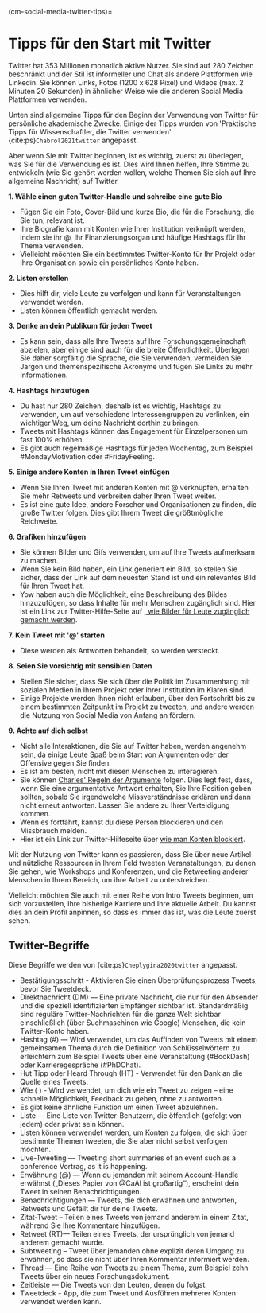 (cm-social-media-twitter-tips)=
# Tipps für den Start mit Twitter

Twitter hat 353 Millionen monatlich aktive Nutzer. Sie sind auf 280 Zeichen beschränkt und der Stil ist informeller und Chat als andere Plattformen wie Linkedin. Sie können Links, Fotos (1200 x 628 Pixel) und Videos (max. 2 Minuten 20 Sekunden) in ähnlicher Weise wie die anderen Social Media Plattformen verwenden.

Unten sind allgemeine Tipps für den Beginn der Verwendung von Twitter für persönliche akademische Zwecke. Einige der Tipps wurden von 'Praktische Tipps für Wissenschaftler, die Twitter verwenden' {cite:ps}`Chabrol2021twitter` angepasst.

Aber wenn Sie mit Twitter beginnen, ist es wichtig, zuerst zu überlegen, was Sie für die Verwendung es ist. Dies wird Ihnen helfen, Ihre Stimme zu entwickeln (wie Sie gehört werden wollen, welche Themen Sie sich auf Ihre allgemeine Nachricht) auf Twitter.

**1. Wähle einen guten Twitter-Handle und schreibe eine gute Bio**

* Fügen Sie ein Foto, Cover-Bild und kurze Bio, die für die Forschung, die Sie tun, relevant ist.
* Ihre Biografie kann mit Konten wie Ihrer Institution verknüpft werden, indem sie ihr @, Ihr Finanzierungsorgan und häufige Hashtags für Ihr Thema verwenden.
* Vielleicht möchten Sie ein bestimmtes Twitter-Konto für Ihr Projekt oder Ihre Organisation sowie ein persönliches Konto haben.

**2. Listen erstellen**

* Dies hilft dir, viele Leute zu verfolgen und kann für Veranstaltungen verwendet werden.
* Listen können öffentlich gemacht werden.

**3. Denke an dein Publikum für jeden Tweet**

* Es kann sein, dass alle Ihre Tweets auf Ihre Forschungsgemeinschaft abzielen, aber einige sind auch für die breite Öffentlichkeit. Überlegen Sie daher sorgfältig die Sprache, die Sie verwenden, vermeiden Sie Jargon und themenspezifische Akronyme und fügen Sie Links zu mehr Informationen.

**4. Hashtags hinzufügen**

* Du hast nur 280 Zeichen, deshalb ist es wichtig, Hashtags zu verwenden, um auf verschiedene Interessengruppen zu verlinken, ein wichtiger Weg, um deine Nachricht dorthin zu bringen.
* Tweets mit Hashtags können das Engagement für Einzelpersonen um fast 100% erhöhen.
* Es gibt auch regelmäßige Hashtags für jeden Wochentag, zum Beispiel #MondayMotivation oder #FridayFeeling.

**5. Einige andere Konten in Ihren Tweet einfügen**

* Wenn Sie Ihren Tweet mit anderen Konten mit @ verknüpfen, erhalten Sie mehr Retweets und verbreiten daher Ihren Tweet weiter.
* Es ist eine gute Idee, andere Forscher und Organisationen zu finden, die große Twitter folgen. Dies gibt Ihrem Tweet die größtmögliche Reichweite.

**6. Grafiken hinzufügen**

* Sie können Bilder und Gifs verwenden, um auf Ihre Tweets aufmerksam zu machen.
* Wenn Sie kein Bild haben, ein Link generiert ein Bild, so stellen Sie sicher, dass der Link auf dem neuesten Stand ist und ein relevantes Bild für Ihren Tweet hat.
* Yow haben auch die Möglichkeit, eine Beschreibung des Bildes hinzuzufügen, so dass Inhalte für mehr Menschen zugänglich sind. Hier ist ein Link zur Twitter-Hilfe-Seite auf [, wie Bilder für Leute zugänglich gemacht werden](https://help.twitter.com/en/using-twitter/picture-descriptions).

**7. Kein Tweet mit '@' starten**

* Diese werden als Antworten behandelt, so werden versteckt.

**8. Seien Sie vorsichtig mit sensiblen Daten**

* Stellen Sie sicher, dass Sie sich über die Politik im Zusammenhang mit sozialen Medien in Ihrem Projekt oder Ihrer Institution im Klaren sind.
* Einige Projekte werden Ihnen nicht erlauben, über den Fortschritt bis zu einem bestimmten Zeitpunkt im Projekt zu tweeten, und andere werden die Nutzung von Social Media von Anfang an fördern.

**9. Achte auf dich selbst**

* Nicht alle Interaktionen, die Sie auf Twitter haben, werden angenehm sein, da einige Leute Spaß beim Start von Argumenten oder der Offensive gegen Sie finden.
* Es ist am besten, nicht mit diesen Menschen zu interagieren.
* Sie können [Charles' Regeln der Argumente](https://geekfeminism.wikia.org/wiki/Charles%27_Rules_of_Argument) folgen. Dies legt fest, dass, wenn Sie eine argumentative Antwort erhalten, Sie Ihre Position geben sollten, sobald Sie irgendwelche Missverständnisse erklären und dann nicht erneut antworten. Lassen Sie andere zu Ihrer Verteidigung kommen.
* Wenn es fortfährt, kannst du diese Person blockieren und den Missbrauch melden.
* Hier ist ein Link zur Twitter-Hilfeseite über [wie man Konten blockiert](https://help.twitter.com/en/using-twitter/blocking-and-unblocking-accounts).

Mit der Nutzung von Twitter kann es passieren, dass Sie über neue Artikel und nützliche Ressourcen in Ihrem Feld tweeten Veranstaltungen, zu denen Sie gehen, wie Workshops und Konferenzen, und die Retweeting anderer Menschen in Ihrem Bereich, um ihre Arbeit zu unterstreichen.

Vielleicht möchten Sie auch mit einer Reihe von Intro Tweets beginnen, um sich vorzustellen, Ihre bisherige Karriere und Ihre aktuelle Arbeit. Du kannst dies an dein Profil anpinnen, so dass es immer das ist, was die Leute zuerst sehen.


## Twitter-Begriffe

Diese Begriffe werden von {cite:ps}`Cheplygina2020twitter` angepasst.

* Bestätigungsschritt - Aktivieren Sie einen Überprüfungsprozess Tweets, bevor Sie Tweetdeck.
* Direktnachricht (DM) — Eine private Nachricht, die nur für den Absender und die speziell identifizierten Empfänger sichtbar ist. Standardmäßig sind reguläre Twitter-Nachrichten für die ganze Welt sichtbar einschließlich (über Suchmaschinen wie Google) Menschen, die kein Twitter-Konto haben.
* Hashtag (#) — Wird verwendet, um das Auffinden von Tweets mit einem gemeinsamen Thema durch die Definition von Schlüsselwörtern zu erleichtern zum Beispiel Tweets über eine Veranstaltung (#BookDash) oder Karrieregespräche (#PhDChat).
* Hut Tipp oder Heard Through (HT) - Verwendet für den Dank an die Quelle eines Tweets.
* Wie (<unk> ) - Wird verwendet, um dich wie ein Tweet zu zeigen – eine schnelle Möglichkeit, Feedback zu geben, ohne zu antworten.
* Es gibt keine ähnliche Funktion um einen Tweet abzulehnen.
* Liste — Eine Liste von Twitter-Benutzern, die öffentlich (gefolgt von jedem) oder privat sein können.
* Listen können verwendet werden, um Konten zu folgen, die sich über bestimmte Themen tweeten, die Sie aber nicht selbst verfolgen möchten.
* Live-Tweeting — Tweeting short summaries of an event such as a conference Vortrag, as it is happening.
* Erwähnung (@) — Wenn du jemanden mit seinem Account-Handle erwähnst („Dieses Papier von @CaAl ist großartig“), erscheint dein Tweet in seinen Benachrichtigungen.
* Benachrichtigungen — Tweets, die dich erwähnen und antworten, Retweets und Gefällt dir für deine Tweets.
* Zitat-Tweet – Teilen eines Tweets von jemand anderem in einem Zitat, während Sie Ihre Kommentare hinzufügen.
* Retweet (RT)— Teilen eines Tweets, der ursprünglich von jemand anderem gemacht wurde.
* Subtweeting – Tweet über jemanden ohne explizit deren Umgang zu erwähnen, so dass sie nicht über Ihren Kommentar informiert werden.
* Thread — Eine Reihe von Tweets zu einem Thema, zum Beispiel zehn Tweets über ein neues Forschungsdokument.
* Zeitleiste — Die Tweets von den Leuten, denen du folgst.
* Tweetdeck - App, die zum Tweet und Ausführen mehrerer Konten verwendet werden kann.

